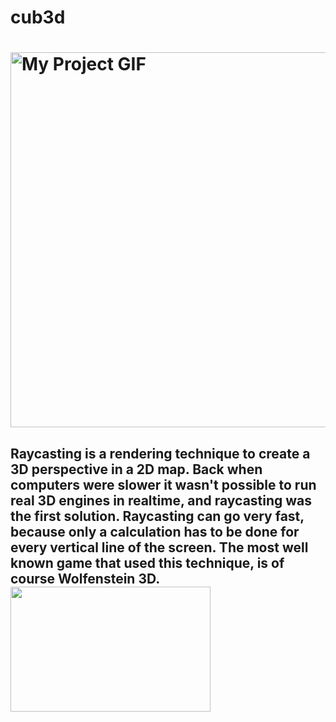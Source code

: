 # cub3d
<h1> 
  <img src="./cub.gif" alt="My Project GIF" width="800" height="600">
</h1>
<h2>
  <h> Raycasting is a rendering technique to create a 3D perspective in a 2D map. Back when computers were slower it wasn't possible to run real 3D engines in realtime, and raycasting was the first solution. Raycasting can go very fast, because only a calculation has to be done for every vertical line of the screen. The most well known game that used this technique, is of course Wolfenstein 3D. </h>
  <img alt="" src="[images/wolf3d.jpg](https://lodev.org/cgtutor/images/wolf3d.jpg)" style="width: 320px; height: 200px;">
</h2>
